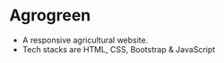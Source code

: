 # Agrogreen
- A responsive agricultural website.
- Tech stacks are HTML, CSS, Bootstrap & JavaScript

